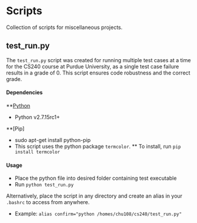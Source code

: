 # Scripts

Collection of scripts for miscellaneous projects.

## test_run.py

The `test_run.py` script was created for running multiple test cases at a time for the CS240 course at Purdue University, as a single test case failure results in a grade of 0. This script ensures code robustness and the correct grade.

#### Dependencies

**[Python](https://www.python.org/downloads/release/python-2715rc1/)

* Python v2.7.15rc1+

**[Pip]

* sudo apt-get install python-pip
* This script uses the python package `termcolor`.
** To install, run `pip install termcolor`

#### Usage

* Place the python file into desired folder containing test executable
* Run `python test_run.py`

Alternatively, place the script in any directory and create an alias in your `.bashrc` to access from anywhere.
* Example: `alias confirm="python /homes/chu108/cs240/test_run.py"`
